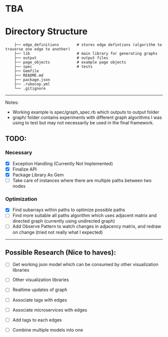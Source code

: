 # TBA


# Directory Structure

```
    ├── edge_definitions        # stores edge defintions (algorithm to traverse one edge to another)    
    ├── lib                     # main library for generating graphs
    ├── output                  # output files
    ├── page_objects            # example page objects
    ├── spec                    # tests
    ├── Gemfile
    ├── README.md
    ├── package.json
    ├── .rubocop.yml
    └── .gitignore
```

---
Notes:
* Working example is spec/graph_spec.rb which outputs to output folder
* graph/ folder contains experiments with different graph algorithms I was using to test but may not necessarily be used in the final framework.

## TODO:
### Necessary
- [x] Exception Handling (Currently Not Implemented)
- [x] Finalize API
- [x] Package Library As Gem
- [ ] Take care of instances where there are multiple paths between two nodes

### Optimization
- [x] Find subarrays within paths to optimize possible paths
- [ ] Find more suitable all paths algorithm which uses adjacent matrix and directed graph (currently using undirected graph)
- [ ] Add Observe Pattern to watch changes in adjacency matrix, and redraw on change (tried not really what I expected)

---
## Possible Research (Nice to haves):
- [ ] Get working json model which can be consumed by other visualization libraries
- [ ] Other visualization libraries
- [ ] Realtime updates of graph
- [ ] Associate tags with edges
- [ ] Associate microservices with edges
- [ ] Add tags to each edges
- [ ] Combine multiple models into one

